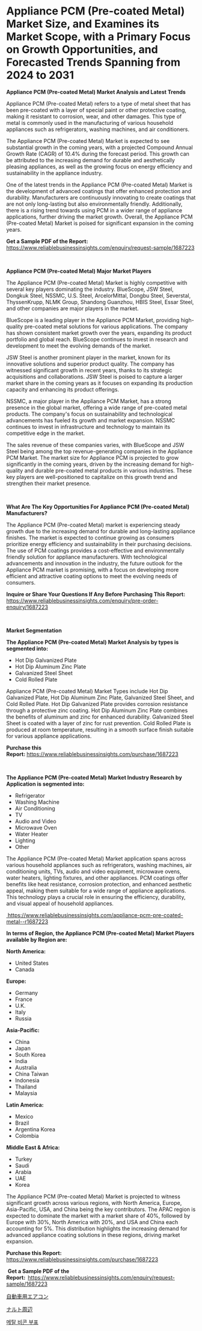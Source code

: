 <p><h1>Appliance PCM (Pre-coated Metal) Market Size, and Examines its Market Scope, with a Primary Focus on Growth Opportunities, and Forecasted Trends Spanning from 2024 to 2031</h1></p><p><strong>Appliance PCM (Pre-coated Metal) Market Analysis and Latest Trends</strong></p>
<p><p>Appliance PCM (Pre-coated Metal) refers to a type of metal sheet that has been pre-coated with a layer of special paint or other protective coating, making it resistant to corrosion, wear, and other damages. This type of metal is commonly used in the manufacturing of various household appliances such as refrigerators, washing machines, and air conditioners.</p><p>The Appliance PCM (Pre-coated Metal) Market is expected to see substantial growth in the coming years, with a projected Compound Annual Growth Rate (CAGR) of 10.4% during the forecast period. This growth can be attributed to the increasing demand for durable and aesthetically pleasing appliances, as well as the growing focus on energy efficiency and sustainability in the appliance industry.</p><p>One of the latest trends in the Appliance PCM (Pre-coated Metal) Market is the development of advanced coatings that offer enhanced protection and durability. Manufacturers are continuously innovating to create coatings that are not only long-lasting but also environmentally friendly. Additionally, there is a rising trend towards using PCM in a wider range of appliance applications, further driving the market growth. Overall, the Appliance PCM (Pre-coated Metal) Market is poised for significant expansion in the coming years.</p></p>
<p><strong>Get a Sample PDF of the Report:&nbsp;</strong> <a href="https://www.reliablebusinessinsights.com/enquiry/request-sample/1687223">https://www.reliablebusinessinsights.com/enquiry/request-sample/1687223</a></p>
<p>&nbsp;</p>
<p><strong>Appliance PCM (Pre-coated Metal) Major Market Players</strong></p>
<p><p>The Appliance PCM (Pre-coated Metal) Market is highly competitive with several key players dominating the industry. BlueScope, JSW Steel, Dongkuk Steel, NSSMC, U.S. Steel, ArcelorMittal, Dongbu Steel, Severstal, ThyssenKrupp, NLMK Group, Shandong Guanzhou, HBIS Steel, Essar Steel, and other companies are major players in the market. </p><p>BlueScope is a leading player in the Appliance PCM Market, providing high-quality pre-coated metal solutions for various applications. The company has shown consistent market growth over the years, expanding its product portfolio and global reach. BlueScope continues to invest in research and development to meet the evolving demands of the market.</p><p>JSW Steel is another prominent player in the market, known for its innovative solutions and superior product quality. The company has witnessed significant growth in recent years, thanks to its strategic acquisitions and collaborations. JSW Steel is poised to capture a larger market share in the coming years as it focuses on expanding its production capacity and enhancing its product offerings.</p><p>NSSMC, a major player in the Appliance PCM Market, has a strong presence in the global market, offering a wide range of pre-coated metal products. The company's focus on sustainability and technological advancements has fueled its growth and market expansion. NSSMC continues to invest in infrastructure and technology to maintain its competitive edge in the market.</p><p>The sales revenue of these companies varies, with BlueScope and JSW Steel being among the top revenue-generating companies in the Appliance PCM Market. The market size for Appliance PCM is projected to grow significantly in the coming years, driven by the increasing demand for high-quality and durable pre-coated metal products in various industries. These key players are well-positioned to capitalize on this growth trend and strengthen their market presence.</p></p>
<p>&nbsp;</p>
<p><strong>What Are The Key Opportunities For Appliance PCM (Pre-coated Metal) Manufacturers?</strong></p>
<p><p>The Appliance PCM (Pre-coated Metal) market is experiencing steady growth due to the increasing demand for durable and long-lasting appliance finishes. The market is expected to continue growing as consumers prioritize energy efficiency and sustainability in their purchasing decisions. The use of PCM coatings provides a cost-effective and environmentally friendly solution for appliance manufacturers. With technological advancements and innovation in the industry, the future outlook for the Appliance PCM market is promising, with a focus on developing more efficient and attractive coating options to meet the evolving needs of consumers.</p></p>
<p><strong>Inquire or Share Your Questions If Any Before Purchasing This Report:</strong> <a href="https://www.reliablebusinessinsights.com/enquiry/pre-order-enquiry/1687223">https://www.reliablebusinessinsights.com/enquiry/pre-order-enquiry/1687223</a></p>
<p>&nbsp;</p>
<p><strong>Market Segmentation</strong></p>
<p><strong>The Appliance PCM (Pre-coated Metal) Market Analysis by types is segmented into:</strong></p>
<p><ul><li>Hot Dip Galvanized Plate</li><li>Hot Dip Aluminum Zinc Plate</li><li>Galvanized Steel Sheet</li><li>Cold Rolled Plate</li></ul></p>
<p><p>Appliance PCM (Pre-coated Metal) Market Types include Hot Dip Galvanized Plate, Hot Dip Aluminum Zinc Plate, Galvanized Steel Sheet, and Cold Rolled Plate. Hot Dip Galvanized Plate provides corrosion resistance through a protective zinc coating. Hot Dip Aluminum Zinc Plate combines the benefits of aluminum and zinc for enhanced durability. Galvanized Steel Sheet is coated with a layer of zinc for rust prevention. Cold Rolled Plate is produced at room temperature, resulting in a smooth surface finish suitable for various appliance applications.</p></p>
<p><strong>Purchase this Report:&nbsp;</strong><a href="https://www.reliablebusinessinsights.com/purchase/1687223">https://www.reliablebusinessinsights.com/purchase/1687223</a></p>
<p>&nbsp;</p>
<p><strong>The Appliance PCM (Pre-coated Metal) Market Industry Research by Application is segmented into:</strong></p>
<p><ul><li>Refrigerator</li><li>Washing Machine</li><li>Air Conditioning</li><li>TV</li><li>Audio and Video</li><li>Microwave Oven</li><li>Water Heater</li><li>Lighting</li><li>Other</li></ul></p>
<p><p>The Appliance PCM (Pre-coated Metal) Market application spans across various household appliances such as refrigerators, washing machines, air conditioning units, TVs, audio and video equipment, microwave ovens, water heaters, lighting fixtures, and other appliances. PCM coatings offer benefits like heat resistance, corrosion protection, and enhanced aesthetic appeal, making them suitable for a wide range of appliance applications. This technology plays a crucial role in ensuring the efficiency, durability, and visual appeal of household appliances.</p></p>
<p><a href="https://www.reliablebusinessinsights.com/appliance-pcm-pre-coated-metal--r1687223">&nbsp;https://www.reliablebusinessinsights.com/appliance-pcm-pre-coated-metal--r1687223</a></p>
<p><strong>In terms of Region, the Appliance PCM (Pre-coated Metal) Market Players available by Region are:</strong></p>
<p>
    <p> <strong> North America: </strong>
        <ul>
            <li>United States</li>
            <li>Canada</li>
        </ul>
        </p> 
    <p> <strong> Europe: </strong>
        <ul>
            <li>Germany</li>
            <li>France</li>
            <li>U.K.</li>
            <li>Italy</li>
            <li>Russia</li>
        </ul>
        </p> 
    <p> <strong> Asia-Pacific: </strong>
        <ul>
            <li>China</li>
            <li>Japan</li>
            <li>South Korea</li>
            <li>India</li>
            <li>Australia</li>
            <li>China Taiwan</li>
            <li>Indonesia</li>
            <li>Thailand</li>
            <li>Malaysia</li>
        </ul>
        </p> 
    <p> <strong> Latin America: </strong>
        <ul>
            <li>Mexico</li>
            <li>Brazil</li>
            <li>Argentina Korea</li>
            <li>Colombia</li>
        </ul>
        </p> 
    <p> <strong> Middle East & Africa: </strong>
        <ul>
            <li>Turkey</li>
            <li>Saudi</li>
            <li>Arabia</li>
            <li>UAE</li>
            <li>Korea</li>
        </ul>
    </p>
    </p>
<p><p>The Appliance PCM (Pre-coated Metal) Market is projected to witness significant growth across various regions, with North America, Europe, Asia-Pacific, USA, and China being the key contributors. The APAC region is expected to dominate the market with a market share of 40%, followed by Europe with 30%, North America with 20%, and USA and China each accounting for 5%. This distribution highlights the increasing demand for advanced appliance coating solutions in these regions, driving market expansion.</p></p>
<p><strong>Purchase this Report: </strong><a href="https://www.reliablebusinessinsights.com/purchase/1687223">https://www.reliablebusinessinsights.com/purchase/1687223</a></p>
<p>&nbsp;<strong>Get a Sample PDF of the Report:&nbsp;&nbsp;</strong><a href="https://www.reliablebusinessinsights.com/enquiry/request-sample/1687223">https://www.reliablebusinessinsights.com/enquiry/request-sample/1687223</a></p>
<p><strong></strong></p>
<p><p><a href="https://medium.com/@timslater46/%E8%87%AA%E5%8B%95%E8%BB%8A%E7%94%A8%E3%82%A8%E3%82%A2%E3%82%B3%E3%83%B3%E5%B8%82%E5%A0%B4%E3%81%AE%E8%A6%8F%E6%A8%A1-cagr-%E3%83%88%E3%83%AC%E3%83%B3%E3%83%89-2024-2030-ee2fcc64497b">自動車用エアコン</a></p><p><a href="https://medium.com/@russellrodriguez2727/%E3%83%8A%E3%83%AB%E3%83%88%E3%81%AE%E5%B8%82%E5%A0%B4%E3%82%B7%E3%82%A7%E3%82%A2%E3%81%AE%E9%80%B2%E5%8C%96%E3%81%A8%E5%B8%82%E5%A0%B4%E6%88%90%E9%95%B7%E3%83%88%E3%83%AC%E3%83%B3%E3%83%892024%E5%B9%B4%E3%81%8B%E3%82%892031%E5%B9%B4%E3%81%BE%E3%81%A7-23033e28e097">ナルト周辺</a></p><p><a href="https://github.com/valroy852/Market-Research-Report-List-1/blob/main/5611636106250.md">메탈 비콘 부표</a></p></p>